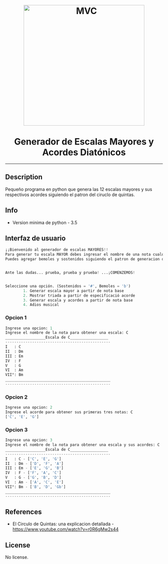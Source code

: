 <h1 align="center">
<br>
  <img src="https://images.squarespace-cdn.com/content/v1/56c240a0d51cd440f4c3f6ca/1605347300629-TR8LONJMS1YM7ZA6KNYA/circulo-de-quintas.jpg" alt="MVC" width="386" height="384">
<br>
<br>
Generador de Escalas Mayores y Acordes Diatónicos
</h1>

<hr />
<!-- @import "[TOC]" {cmd="toc" depthFrom=1 depthTo=6 orderedList=false} -->


## Description
Pequeño programa en python que genera las 12 escalas mayores y sus respectivos acordes siguiendo el patron del ciruclo de quintas. 

## Info

 - Version minima de python - 3.5

## Interfaz de usuario

```python
¡¡Bienvenido al generador de escalas MAYORES!!
Para generar tu escala MAYOR debes ingresar el nombre de una nota cualquiera en notación americana (C,D,E,F,G,A,B).
Puedes agregar bemoles y sostenidos siguiendo el patron de generacion de escalas mayores dictado por el circulo de quintas.


Ante las dudas... prueba, prueba y prueba! ...¡COMENZEMOS!


Seleccione una opción. (Sostenidos = '#', Bemoles = 'b')
        1. Generar escala mayor a partir de nota base
        2. Mostrar triada a partir de especificació acorde
        3. Generar escala y acordes a partir de nota base
        4. Adios musical
```

### Opcion 1
```python
Ingrese una opcion: 1
Ingrese el nombre de la nota para obtener una escala: C
__________________Escala de C_________________
-----------------------------------------------
I   : C
II  : Dm
III : Em
IV  : F
V   : G
VI  : Am
VII°: Bm
_______________________________________________
-----------------------------------------------
```

### Opcion 2
```python
Ingrese una opcion: 2
Ingrese el acorde para obtener sus primeras tres notas: C
['C', 'E', 'G']
```

### Opcion 3
```python
Ingrese una opcion: 3
Ingrese el nombre de la nota para obtener una escala y sus acordes: C
__________________Escala de C_________________
-----------------------------------------------
I   : C - ['C', 'E', 'G']
II  : Dm - ['D', 'F', 'A']
III : Em - ['E', 'G', 'B']
IV  : F - ['F', 'A', 'C']
V   : G - ['G', 'B', 'D']
VI  : Am - ['A', 'C', 'E']
VII°: Bm - ['B', 'D', 'Gb']
_______________________________________________
-----------------------------------------------
```

## References
 - El Circulo de Quintas: una explicacion detallada - https://www.youtube.com/watch?v=r0R6gMw2s44 

## License
No license.
